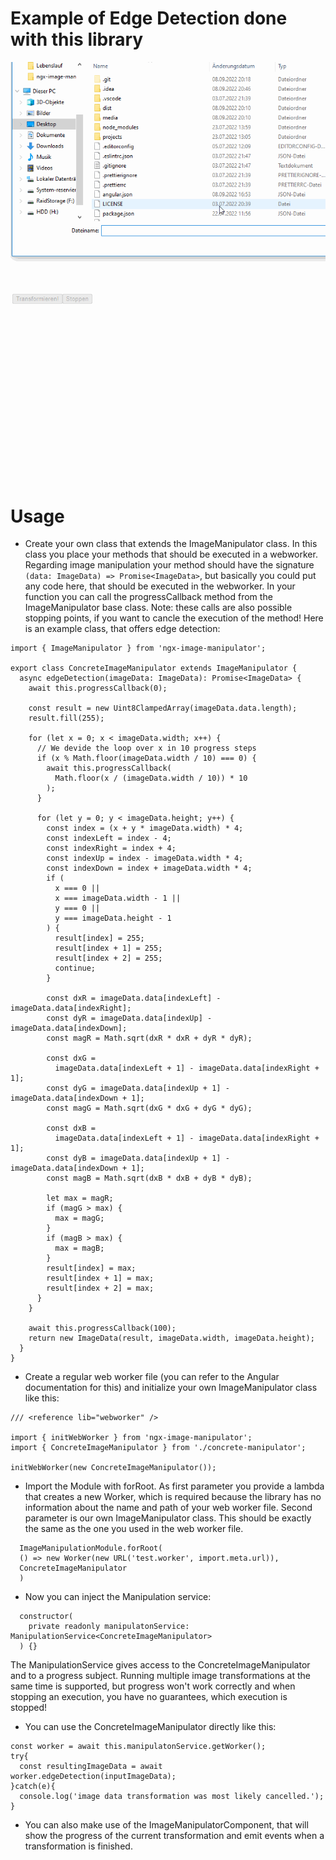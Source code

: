 # Example of Edge Detection done with this library

![Gif](./media/recording.gif)


# Usage

- Create your own class that extends the ImageManipulator class. In this class you place your methods that should be executed in a webworker.
Regarding image manipulation your method should have the signature `(data: ImageData) => Promise<ImageData>`, but basically you could put any code here,
that should be executed in the webworker. In your function you can call the progressCallback method from the ImageManipulator base class. Note: these calls
are also possible stopping points, if you want to cancle the execution of the method!
Here is an example class, that offers edge detection:
```
import { ImageManipulator } from 'ngx-image-manipulator';

export class ConcreteImageManipulator extends ImageManipulator {
  async edgeDetection(imageData: ImageData): Promise<ImageData> {
    await this.progressCallback(0);

    const result = new Uint8ClampedArray(imageData.data.length);
    result.fill(255);

    for (let x = 0; x < imageData.width; x++) {
      // We devide the loop over x in 10 progress steps
      if (x % Math.floor(imageData.width / 10) === 0) {
        await this.progressCallback(
          Math.floor(x / (imageData.width / 10)) * 10
        );
      }

      for (let y = 0; y < imageData.height; y++) {
        const index = (x + y * imageData.width) * 4;
        const indexLeft = index - 4;
        const indexRight = index + 4;
        const indexUp = index - imageData.width * 4;
        const indexDown = index + imageData.width * 4;
        if (
          x === 0 ||
          x === imageData.width - 1 ||
          y === 0 ||
          y === imageData.height - 1
        ) {
          result[index] = 255;
          result[index + 1] = 255;
          result[index + 2] = 255;
          continue;
        }

        const dxR = imageData.data[indexLeft] - imageData.data[indexRight];
        const dyR = imageData.data[indexUp] - imageData.data[indexDown];
        const magR = Math.sqrt(dxR * dxR + dyR * dyR);

        const dxG =
          imageData.data[indexLeft + 1] - imageData.data[indexRight + 1];
        const dyG = imageData.data[indexUp + 1] - imageData.data[indexDown + 1];
        const magG = Math.sqrt(dxG * dxG + dyG * dyG);

        const dxB =
          imageData.data[indexLeft + 1] - imageData.data[indexRight + 1];
        const dyB = imageData.data[indexUp + 1] - imageData.data[indexDown + 1];
        const magB = Math.sqrt(dxB * dxB + dyB * dyB);

        let max = magR;
        if (magG > max) {
          max = magG;
        }
        if (magB > max) {
          max = magB;
        }
        result[index] = max;
        result[index + 1] = max;
        result[index + 2] = max;
      }
    }

    await this.progressCallback(100);
    return new ImageData(result, imageData.width, imageData.height);
  }
}
```

- Create a regular web worker file (you can refer to the Angular documentation for this) and initialize your own ImageManipulator class like this:
```
/// <reference lib="webworker" />

import { initWebWorker } from 'ngx-image-manipulator';
import { ConcreteImageManipulator } from './concrete-manipulator';

initWebWorker(new ConcreteImageManipulator());
```

- Import the Module with forRoot. As first parameter you provide a lambda that creates a new Worker, which is required because the library has no information about the name and 
path of your web worker file. Second parameter is our own ImageManipulator class. This should be exactly the same as the one you used in the web worker file.
```
  ImageManipulationModule.forRoot(
  () => new Worker(new URL('test.worker', import.meta.url)),
  ConcreteImageManipulator
  )
```

- Now you can inject the Manipulation service:
```
  constructor(
    private readonly manipulatonService: ManipulationService<ConcreteImageManipulator>
  ) {}
```
The ManipulationService gives access to the ConcreteImageManipulator and to a progress subject.
Running multiple image transformations at the same time is supported, but progress won't work correctly and when stopping an execution, you have no guarantees, which
execution is stopped!

- You can use the ConcreteImageManipulator directly like this:
```
const worker = await this.manipulatonService.getWorker();
try{
  const resultingImageData = await worker.edgeDetection(inputImageData);
}catch(e){
  console.log('image data transformation was most likely cancelled.');
}
```

- You can also make use of the ImageManipulatorComponent, that will show the progress of the current transformation and emit events when a transformation is finished.

